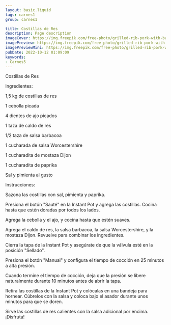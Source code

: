 ```yaml
---
layout: basic.liquid
tags: carnes1
group: carnes1

title: Costillas de Res
description: Page description
imageCover: https://img.freepik.com/free-photo/grilled-rib-pork-with-barbecue-sauce-vegetable-frech-fries-wooden-cutting-board_1339-7637.jpg?w=740&t=st=1677192051~exp=1677192651~hmac=bcc8e747d55efcadf012eba99d26db7e4d721e6b8fbc0170b126116456cd77d2
imagePreview: https://img.freepik.com/free-photo/grilled-rib-pork-with-barbecue-sauce-vegetable-frech-fries-wooden-cutting-board_1339-7637.jpg?w=740&t=st=1677192051~exp=1677192651~hmac=bcc8e747d55efcadf012eba99d26db7e4d721e6b8fbc0170b126116456cd77d2
imagePreviewMini: https://img.freepik.com/free-photo/grilled-rib-pork-with-barbecue-sauce-vegetable-frech-fries-wooden-cutting-board_1339-7637.jpg?w=740&t=st=1677192051~exp=1677192651~hmac=bcc8e747d55efcadf012eba99d26db7e4d721e6b8fbc0170b126116456cd77d2
pubDate: 2022-10-12 01:09:09
keywords:
- Carnes5
---
```


Costillas de Res 

Ingredientes:

1,5 kg de costillas de res

1 cebolla picada

4 dientes de ajo picados

1 taza de caldo de res

1/2 taza de salsa barbacoa

1 cucharada de salsa Worcestershire

1 cucharadita de mostaza Dijon

1 cucharadita de paprika

Sal y pimienta al gusto

Instrucciones:

Sazona las costillas con sal, pimienta y paprika.

Presiona el botón "Sauté" en la Instant Pot y agrega las costillas. Cocina hasta que estén doradas por todos los lados.

Agrega la cebolla y el ajo, y cocina hasta que estén suaves.

Agrega el caldo de res, la salsa barbacoa, la salsa Worcestershire, y la mostaza Dijon. Revuelve para combinar los ingredientes.

Cierra la tapa de la Instant Pot y asegúrate de que la válvula esté en la posición "Sellado".

Presiona el botón "Manual" y configura el tiempo de cocción en 25 minutos a alta presión.

Cuando termine el tiempo de cocción, deja que la presión se libere naturalmente durante 10 minutos antes de abrir la tapa.

Retira las costillas de la Instant Pot y colócalas en una bandeja para hornear. Cúbrelos con la salsa y coloca bajo el asador durante unos minutos para que se doren.

Sirve las costillas de res calientes con la salsa adicional por encima. ¡Disfruta!


